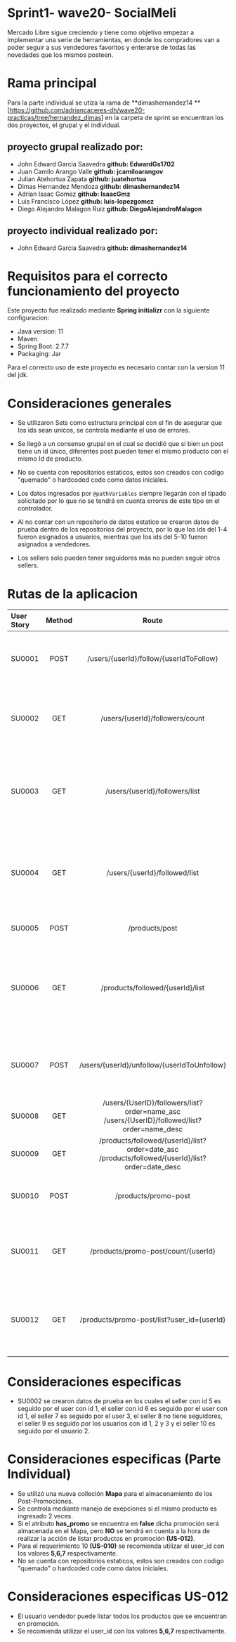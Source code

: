 # Sprint1- wave20- SocialMeli

Mercado Libre sigue creciendo y tiene como objetivo empezar a implementar una serie de herramientas, en donde los
compradores van a poder seguir a sus vendedores favoritos y enterarse de todas las novedades que los mismos posteen.

# Rama principal

Para la parte individual se utiza la rama de **dimashernandez14
** [https://github.com/adriancaceres-dh/wave20-practicas/tree/hernandez_dimas] en la carpeta de sprint se encuentran los
dos proyectos, el grupal y el individual.

## proyecto grupal realizado por:

- John Edward Garcia Saavedra **github: EdwardGs1702**
- Juan Camilo Arango Valle **github: jcamiloarangov**
- Julian Atehortua Zapata **github: juatehortua**
- Dimas Hernandez Mendoza **github: dimashernandez14**
- Adrian Isaac Gomez **github: IsaacGmz**
- Luis Francisco López **github: luis-lopezgomez**
- Diego Alejandro Malagon Ruiz **github: DiegoAlejandroMalagon**

## proyecto individual realizado por:

- John Edward Garcia Saavedra **github: dimashernandez14**

# Requisitos para el correcto funcionamiento del proyecto

Este proyecto fue realizado mediante **Spring initializr** con la siguiente configuracion:

- Java version: 11
- Maven
- Spring Boot: 2.7.7
- Packaging: Jar

Para el correcto uso de este proyecto es necesario contar con la version 11 del jdk.

# Consideraciones generales

- Se utilizaron Sets como estructura principal con el fin de asegurar que los ids sean unicos, se controla mediante el
  uso de errores.

- Se llegó a un consenso grupal en el cual se decidió que si bien un post tiene un id único, diferentes post pueden
  tener el mismo producto con el mismo Id de producto.

- No se cuenta con repositorios estaticos, estos son creados con codigo "quemado" o hardcoded code como datos iniciales.

- Los datos ingresados por `@pathVariables` siempre llegarán con el tipado solicitado por lo que no se tendrá en cuenta
  errores de este tipo en el controlador.

- Al no contar con un repositorio de datos estatico se crearon datos de prueba dentro de los repositorios del proyecto,
  por lo que los ids del 1-4 fueron asignados a usuarios, mientras que los ids del 5-10 fueron asignados a vendedores.
- Los sellers solo pueden tener seguidores más no pueden seguir otros sellers.

# Rutas de la aplicacion

| User Story | Method |                                              Route                                               |                                                      Description                                                      |                                  By |
|:-----------|:------:|:------------------------------------------------------------------------------------------------:|:---------------------------------------------------------------------------------------------------------------------:|------------------------------------:|
| SU0001     |  POST  |                             /users/{userId}/follow/{userIdToFollow}                              |                        Poder realizar la acción de “Follow” (seguir) a un determinado vendedor                        |            Juan Camilo Arango Valle |
| SU0002     |  GET   |                                 /users/{userId}/followers/count                                  |                 Obtener el resultado de la cantidad de usuarios que siguen a un determinado vendedor                  |             Julian Atehortua Zapata |
| SU0003     |  GET   |                                  /users/{userId}/followers/list                                  |           Obtener un listado de todos los usuarios que siguen a un determinado vendedor (¿Quién me sigue?)            |        Diego Alejandro Malagon Ruiz |
| SU0004     |  GET   |                                  /users/{userId}/followed/list                                   |         Obtener un listado de todos los vendedores a los cuales sigue un determinado usuario (¿A quién sigo?)         |                  Adrian Isaac Gomez |
| SU0005     |  POST  |                                          /products/post                                          |                                              Dar de alta una publicación                                              |                Luis Francisco Lopez |
| SU0006     |  GET   |                                 /products/followed/{userId}/list                                 | Obtener un listado de las publicaciones realizadas por los vendedores que un usuario sigue en las últimas dos semanas |         John Edward Garcia Saavedra |
| SU0007     |  POST  |                           /users/{userId}/unfollow/{userIdToUnfollow}                            |                  Poder realizar la acción de “Unfollow” (dejar de seguir) a un determinado vendedor                   |             Dimas Hernandez Mendoza |
| SU0008     |  GET   |   /users/{UserID}/followers/list?order=name_asc  /users/{UserID}/followed/list?order=name_desc   |                                   Ordenamiento alfabético ascendente y descendente                                    |                              Grupal |
| SU0009     |  GET   | /products/followed/{userId}/list?order=date_asc /products/followed/{userId}/list?order=date_desc |                                    Ordenamiento por fecha ascendente y descendente                                    |                              Grupal |
| SU0010     |  POST  |                                       /products/promo-post                                       |                            Llevar a cabo la publicación de un nuevo producto en promoción                             | Individual- Dimas Hernandez Mendoza |
| SU0011     |  GET   |                               /products/promo-post/count/{userId}                                |                       Obtener la cantidad de productos en promoción de un determinado vendedor                        | Individual- Dimas Hernandez Mendoza |
| SU0012     |  GET   |                            /products/promo-post/list?user_id={userId}                            |                   Obtener un listado de todos los productos en promoción de un determinado vendedor                   | Individual- Dimas Hernandez Mendoza |

# Consideraciones especificas

- SU0002 se crearon datos de prueba en los cuales el seller con id 5 es seguido por el user con id 1, el seller con id 6
  es seguido por el user con id 1, el seller 7 es seguido por el user 3, el seller 8 no tiene seguidores, el seller 9 es
  seguido por los usuarios con id 1, 2 y 3 y el seller 10 es seguido por el usuario 2.

# Consideraciones especificas (Parte Individual)

- Se utilizó una nueva colleción **Mapa** para el almacenamiento de los Post-Promociones.
- Se controla mediante manejo de exepciones si el mismo producto es ingresado 2 veces.
- Si el atributo **has_promo** se encuentra en **false** dicha promoción será almacenada en el Mapa, pero **NO** se
  tendrá en
  cuenta a la hora de realizar la acción de listar productos en promoción **(US-012)**.
- Para el requerimiento 10 **(US-010)** se recomienda utilizar el user_id con los valores **5,6,7** respectivamente.
- No se cuenta con repositorios estaticos, estos son creados con codigo "quemado" o hardcoded code como datos iniciales.


# Consideraciones especificas US-012

- El usuario vendedor puede listar todos los productos que se encuentran en promoción.
- Se recomienda utilizar el user_id con los valores **5,6,7** respectivamente.